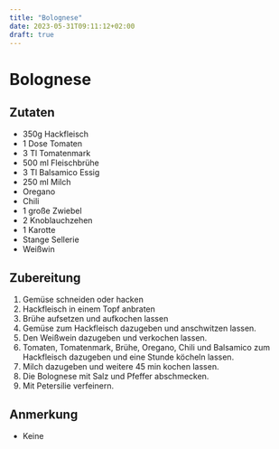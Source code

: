 ```yaml
---
title: "Bolognese"
date: 2023-05-31T09:11:12+02:00
draft: true
---
```


# Bolognese
## Zutaten
- 350g Hackfleisch
- 1 Dose Tomaten
- 3 Tl Tomatenmark
- 500 ml Fleischbrühe
- 3 Tl Balsamico Essig
- 250 ml Milch
- Oregano
- Chili
- 1 große Zwiebel
- 2 Knoblauchzehen
- 1 Karotte
- Stange Sellerie
- Weißwin


## Zubereitung
1. Gemüse schneiden oder hacken
2. Hackfleisch in einem Topf anbraten
3. Brühe aufsetzen und aufkochen lassen
4. Gemüse zum Hackfleisch dazugeben und anschwitzen lassen.
5. Den Weißwein dazugeben und verkochen lassen.
6. Tomaten, Tomatenmark, Brühe, Oregano, Chili und Balsamico zum Hackfleisch dazugeben und eine Stunde köcheln lassen.
7. Milch dazugeben und weitere 45 min kochen lassen.
8. Die Bolognese mit Salz und Pfeffer abschmecken.
9. Mit Petersilie verfeinern.



## Anmerkung
- Keine